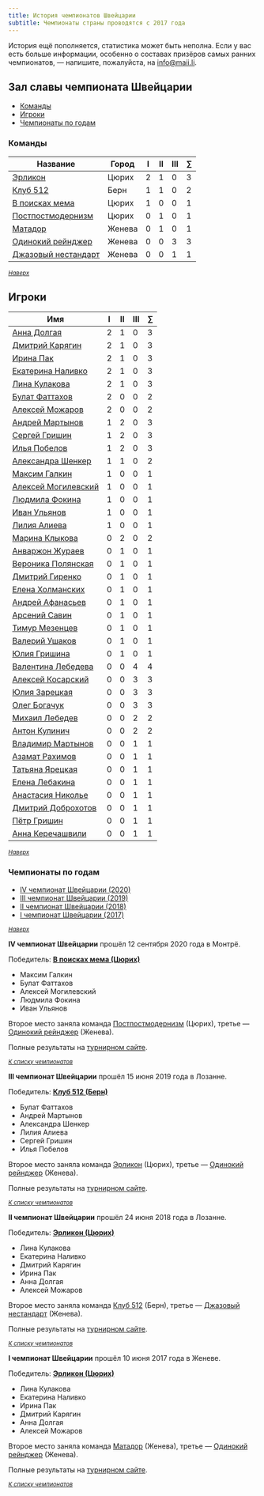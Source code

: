 ```yaml
---
title: История чемпионатов Швейцарии
subtitle: Чемпионаты страны проводятся с 2017 года
---
```


История ещё пополняется, статистика может быть неполна. Если у вас есть больше информации, особенно о составах призёров самых ранних чемпионатов, — напишите, пожалуйста, на <info@maii.li>.

## Зал славы чемпионата Швейцарии <a name="atop"></a>
 - [Команды](#teams)
 - [Игроки](#players)
 - [Чемпионаты по годам](#years)

### Команды <a name="teams"></a>

<table class="uk-table uk-table-divider uk-table-hover uk-width-3-4">
<thead>
<tr>
<th>Название</th>
<th>Город</th>
<th class ="uk-text-center">I</th>
<th class ="uk-text-center">II</th>
<th class ="uk-text-center">III</th>
<th class ="uk-text-center">∑</th>
</tr>
</thead>
<tbody>
<tr>
<td><a href="https://rating.chgk.info/teams/53052">Эрликон</a></td>
<td>Цюрих</td>
<td class ="uk-text-center">2</td>
<td class ="uk-text-center">1</td>
<td class ="uk-text-center">0</td>
<td class ="uk-text-center">3</td>
</tr>
<tr>
<td><a href="https://rating.chgk.info/teams/59920">Клуб 512</a></td>
<td>Берн</td>
<td class ="uk-text-center">1</td>
<td class ="uk-text-center">1</td>
<td class ="uk-text-center">0</td>
<td class ="uk-text-center">2</td>
</tr>
<tr>
<td><a href="https://rating.chgk.info/teams/79286">В поисках мема</a></td>
<td>Цюрих</td>
<td class ="uk-text-center">1</td>
<td class ="uk-text-center">0</td>
<td class ="uk-text-center">0</td>
<td class ="uk-text-center">1</td>
</tr>
<tr>
<td><a href="https://rating.chgk.info/teams/59753">Постпостмодернизм</a></td>
<td>Цюрих</td>
<td class ="uk-text-center">0</td>
<td class ="uk-text-center">1</td>
<td class ="uk-text-center">0</td>
<td class ="uk-text-center">1</td>
</tr>
<tr>
<td><a href="https://rating.chgk.info/teams/58816">Матадор</a></td>
<td>Женева</td>
<td class ="uk-text-center">0</td>
<td class ="uk-text-center">1</td>
<td class ="uk-text-center">0</td>
<td class ="uk-text-center">1</td>
</tr>
<tr>
<td><a href="https://rating.chgk.info/teams/54827">Одинокий рейнджер</a></td>
<td>Женева</td>
<td class ="uk-text-center">0</td>
<td class ="uk-text-center">0</td>
<td class ="uk-text-center">3</td>
<td class ="uk-text-center">3</td>
</tr>
<tr>
<td><a href="https://rating.chgk.info/teams/54829">Джазовый нестандарт</a></td>
<td>Женева</td>
<td class ="uk-text-center">0</td>
<td class ="uk-text-center">0</td>
<td class ="uk-text-center">1</td>
<td class ="uk-text-center">1</td>
</tr>
</tbody>
</table>

<small>*[Наверх](#atop)*</small>

## Игроки <a name="players"></a>

<table class="uk-table uk-table-divider uk-table-hover uk-width-2-3">
<thead>
<tr>
<th>Имя</th>
<th class ="uk-text-center">I</th>
<th class ="uk-text-center">II</th>
<th class ="uk-text-center">III</th>
<th class ="uk-text-center">∑</th>
</tr>
</thead>
<tbody>
<tr>
<td><a href="https://rating.chgk.info/player/9535">Анна Долгая</a></td>
<td class ="uk-text-center">2</td>
<td class ="uk-text-center">1</td>
<td class ="uk-text-center">0</td>
<td class ="uk-text-center">3</td>
</tr>
<tr>
<td><a href="https://rating.chgk.info/player/13682">Дмитрий Карягин</a></td>
<td class ="uk-text-center">2</td>
<td class ="uk-text-center">1</td>
<td class ="uk-text-center">0</td>
<td class ="uk-text-center">3</td>
</tr>
<tr>
<td><a href="https://rating.chgk.info/player/23956">Ирина Пак</a></td>
<td class ="uk-text-center">2</td>
<td class ="uk-text-center">1</td>
<td class ="uk-text-center">0</td>
<td class ="uk-text-center">3</td>
</tr>
<tr>
<td><a href="https://rating.chgk.info/player/75645">Екатерина Наливко</a></td>
<td class ="uk-text-center">2</td>
<td class ="uk-text-center">1</td>
<td class ="uk-text-center">0</td>
<td class ="uk-text-center">3</td>
</tr>
<tr>
<td><a href="https://rating.chgk.info/player/17177">Лина Кулакова</a></td>
<td class ="uk-text-center">2</td>
<td class ="uk-text-center">1</td>
<td class ="uk-text-center">0</td>
<td class ="uk-text-center">3</td>
</tr>
<tr>
<td><a href="https://rating.chgk.info/player/32919">Булат Фаттахов</a></td>
<td class ="uk-text-center">2</td>
<td class ="uk-text-center">0</td>
<td class ="uk-text-center">0</td>
<td class ="uk-text-center">2</td>
</tr>
<tr>
<td><a href="https://rating.chgk.info/player/124207">Алексей Можаров</a></td>
<td class ="uk-text-center">2</td>
<td class ="uk-text-center">0</td>
<td class ="uk-text-center">0</td>
<td class ="uk-text-center">2</td>
</tr>
<tr>
<td><a href="https://rating.chgk.info/player/20005">Андрей Мартынов</a></td>
<td class ="uk-text-center">1</td>
<td class ="uk-text-center">2</td>
<td class ="uk-text-center">0</td>
<td class ="uk-text-center">3</td>
</tr>
<tr>
<td><a href="https://rating.chgk.info/player/111958">Сергей Гришин</a></td>
<td class ="uk-text-center">1</td>
<td class ="uk-text-center">2</td>
<td class ="uk-text-center">0</td>
<td class ="uk-text-center">3</td>
</tr>
<tr>
<td><a href="https://rating.chgk.info/player/25165">Илья Побелов</a></td>
<td class ="uk-text-center">1</td>
<td class ="uk-text-center">2</td>
<td class ="uk-text-center">0</td>
<td class ="uk-text-center">3</td>
</tr>
<tr>
<td><a href="https://rating.chgk.info/player/117733">Александра Шенкер</a></td>
<td class ="uk-text-center">1</td>
<td class ="uk-text-center">1</td>
<td class ="uk-text-center">0</td>
<td class ="uk-text-center">2</td>
</tr>
<tr>
<td><a href="https://rating.chgk.info/player/69720">Максим Галкин</a></td>
<td class ="uk-text-center">1</td>
<td class ="uk-text-center">0</td>
<td class ="uk-text-center">0</td>
<td class ="uk-text-center">1</td>
</tr>
<tr>
<td><a href="https://rating.chgk.info/player/199536">Алексей Могилевский</a></td>
<td class ="uk-text-center">1</td>
<td class ="uk-text-center">0</td>
<td class ="uk-text-center">0</td>
<td class ="uk-text-center">1</td>
</tr>
<tr>
<td><a href="https://rating.chgk.info/player/199535">Людмила Фокина</a></td>
<td class ="uk-text-center">1</td>
<td class ="uk-text-center">0</td>
<td class ="uk-text-center">0</td>
<td class ="uk-text-center">1</td>
</tr>
<tr>
<td><a href="https://rating.chgk.info/player/225967">Иван Ульянов</a></td>
<td class ="uk-text-center">1</td>
<td class ="uk-text-center">0</td>
<td class ="uk-text-center">0</td>
<td class ="uk-text-center">1</td>
</tr>
<tr>
<td><a href="https://rating.chgk.info/player/171960">Лилия Алиева</a></td>
<td class ="uk-text-center">1</td>
<td class ="uk-text-center">0</td>
<td class ="uk-text-center">0</td>
<td class ="uk-text-center">1</td>
</tr>
<tr>
<td><a href="https://rating.chgk.info/player/111959">Марина Клыкова</a></td>
<td class ="uk-text-center">0</td>
<td class ="uk-text-center">2</td>
<td class ="uk-text-center">0</td>
<td class ="uk-text-center">2</td>
</tr>
<tr>
<td><a href="https://rating.chgk.info/player/11064">Анваржон Жураев</a></td>
<td class ="uk-text-center">0</td>
<td class ="uk-text-center">1</td>
<td class ="uk-text-center">0</td>
<td class ="uk-text-center">1</td>
</tr>
<tr>
<td><a href="https://rating.chgk.info/player/25552">Вероника Полянская</a></td>
<td class ="uk-text-center">0</td>
<td class ="uk-text-center">1</td>
<td class ="uk-text-center">0</td>
<td class ="uk-text-center">1</td>
</tr>
<tr>
<td><a href="https://rating.chgk.info/player/7056">Дмитрий Гиренко</a></td>
<td class ="uk-text-center">0</td>
<td class ="uk-text-center">1</td>
<td class ="uk-text-center">0</td>
<td class ="uk-text-center">1</td>
</tr>
<tr>
<td><a href="https://rating.chgk.info/player/34058">Елена Холманских</a></td>
<td class ="uk-text-center">0</td>
<td class ="uk-text-center">1</td>
<td class ="uk-text-center">0</td>
<td class ="uk-text-center">1</td>
</tr>
<tr>
<td><a href="https://rating.chgk.info/player/144360">Андрей Афанасьев</a></td>
<td class ="uk-text-center">0</td>
<td class ="uk-text-center">1</td>
<td class ="uk-text-center">0</td>
<td class ="uk-text-center">1</td>
</tr>
<tr>
<td><a href="https://rating.chgk.info/player/56736">Арсений Савин</a></td>
<td class ="uk-text-center">0</td>
<td class ="uk-text-center">1</td>
<td class ="uk-text-center">0</td>
<td class ="uk-text-center">1</td>
</tr>
<tr>
<td><a href="https://rating.chgk.info/player/161876">Тимур Мезенцев</a></td>
<td class ="uk-text-center">0</td>
<td class ="uk-text-center">1</td>
<td class ="uk-text-center">0</td>
<td class ="uk-text-center">1</td>
</tr>
<tr>
<td><a href="https://rating.chgk.info/player/148961">Валерий Ушаков</a></td>
<td class ="uk-text-center">0</td>
<td class ="uk-text-center">1</td>
<td class ="uk-text-center">0</td>
<td class ="uk-text-center">1</td>
</tr>
<tr>
<td><a href="https://rating.chgk.info/player/148969">Юлия Гришина</a></td>
<td class ="uk-text-center">0</td>
<td class ="uk-text-center">1</td>
<td class ="uk-text-center">0</td>
<td class ="uk-text-center">1</td>
</tr>
<tr>
<td><a href="https://rating.chgk.info/player/122426">Валентина Лебедева</a></td>
<td class ="uk-text-center">0</td>
<td class ="uk-text-center">0</td>
<td class ="uk-text-center">4</td>
<td class ="uk-text-center">4</td>
</tr>
<tr>
<td><a href="https://rating.chgk.info/player/117425">Алексей Косарский</a></td>
<td class ="uk-text-center">0</td>
<td class ="uk-text-center">0</td>
<td class ="uk-text-center">3</td>
<td class ="uk-text-center">3</td>
</tr>
<tr>
<td><a href="https://rating.chgk.info/player/132033">Юлия Зарецкая</a></td>
<td class ="uk-text-center">0</td>
<td class ="uk-text-center">0</td>
<td class ="uk-text-center">3</td>
<td class ="uk-text-center">3</td>
</tr>
<tr>
<td><a href="https://rating.chgk.info/player/132035">Олег Богачук</a></td>
<td class ="uk-text-center">0</td>
<td class ="uk-text-center">0</td>
<td class ="uk-text-center">3</td>
<td class ="uk-text-center">3</td>
</tr>
<tr>
<td><a href="https://rating.chgk.info/player/132034">Михаил Лебедев</a></td>
<td class ="uk-text-center">0</td>
<td class ="uk-text-center">0</td>
<td class ="uk-text-center">2</td>
<td class ="uk-text-center">2</td>
</tr>
<tr>
<td><a href="https://rating.chgk.info/player/117426">Антон Кулинич</a></td>
<td class ="uk-text-center">0</td>
<td class ="uk-text-center">0</td>
<td class ="uk-text-center">2</td>
<td class ="uk-text-center">2</td>
</tr>
<tr>
<td><a href="https://rating.chgk.info/player/133599">Владимир Мартынов</a></td>
<td class ="uk-text-center">0</td>
<td class ="uk-text-center">0</td>
<td class ="uk-text-center">1</td>
<td class ="uk-text-center">1</td>
</tr>
<tr>
<td><a href="https://rating.chgk.info/player/26686">Азамат Рахимов</a></td>
<td class ="uk-text-center">0</td>
<td class ="uk-text-center">0</td>
<td class ="uk-text-center">1</td>
<td class ="uk-text-center">1</td>
</tr>
<tr>
<td><a href="https://rating.chgk.info/player/37383">Татьяна Ярецкая</a></td>
<td class ="uk-text-center">0</td>
<td class ="uk-text-center">0</td>
<td class ="uk-text-center">1</td>
<td class ="uk-text-center">1</td>
</tr>
<tr>
<td><a href="https://rating.chgk.info/player/127565">Елена Лебакина</a></td>
<td class ="uk-text-center">0</td>
<td class ="uk-text-center">0</td>
<td class ="uk-text-center">1</td>
<td class ="uk-text-center">1</td>
</tr>
<tr>
<td><a href="https://rating.chgk.info/player/128172">Анастасия Николье</a></td>
<td class ="uk-text-center">0</td>
<td class ="uk-text-center">0</td>
<td class ="uk-text-center">1</td>
<td class ="uk-text-center">1</td>
</tr>
<tr>
<td><a href="https://rating.chgk.info/player/164955">Дмитрий Доброхотов</a></td>
<td class ="uk-text-center">0</td>
<td class ="uk-text-center">0</td>
<td class ="uk-text-center">1</td>
<td class ="uk-text-center">1</td>
</tr>
<tr>
<td><a href="https://rating.chgk.info/player/132044">Пётр Гришин</a></td>
<td class ="uk-text-center">0</td>
<td class ="uk-text-center">0</td>
<td class ="uk-text-center">1</td>
<td class ="uk-text-center">1</td>
</tr>
<tr>
<td><a href="https://rating.chgk.info/player/148916">Анна Керечашвили</a></td>
<td class ="uk-text-center">0</td>
<td class ="uk-text-center">0</td>
<td class ="uk-text-center">1</td>
<td class ="uk-text-center">1</td>
</tr>
</tbody>
</table>

<small>*[Наверх](#atop)*</small>

### Чемпионаты по годам <a name="years"></a>

- [IV чемпионат Швейцарии (2020)](#2020)
- [III чемпионат Швейцарии (2019)](#2019)
- [II чемпионат Швейцарии (2018)](#2018)
- [I чемпионат Швейцарии (2017)](#2017)

<small>*[Наверх](#atop)*</small>

**IV чемпионат Швейцарии** прошёл 12 сентября 2020 года в Монтрё. <a name="2020"></a>

Победитель: **[В поисках мема (Цюрих)](https://rating.chgk.info/teams/79286)**
- Максим Галкин
- Булат Фаттахов
- Алексей Могилевский
- Людмила Фокина
- Иван Ульянов

Второе место заняла команда [Постпостмодернизм](https://rating.chgk.info/teams/59753) (Цюрих), третье — [Одинокий рейнджер](https://rating.chgk.info/teams/54827) (Женева).

Полные результаты на [турнирном сайте](https://rating.chgk.info/tournament/6705).

<small>*[К списку чемпионатов](#years)*</small>

**III чемпионат Швейцарии** прошёл 15 июня 2019 года в Лозанне. <a name="2019"></a>

Победитель: **[Клуб 512 (Берн)](https://rating.chgk.info/teams/59920)**
- Булат Фаттахов
- Андрей Мартынов
- Александра Шенкер
- Лилия Алиева
- Сергей Гришин
- Илья Побелов

Второе место заняла команда [Эрликон](https://rating.chgk.info/teams/53052) (Цюрих), третье — [Одинокий рейнджер](https://rating.chgk.info/teams/54827) (Женева).

Полные результаты на [турнирном сайте](https://rating.chgk.info/tournament/5723).

<small>*[К списку чемпионатов](#years)*</small>

**II чемпионат Швейцарии** прошёл 24 июня 2018 года в Лозанне. <a name="2018"></a>

Победитель: **[Эрликон (Цюрих)](https://rating.chgk.info/teams/53052)**
- Лина Кулакова
- Екатерина Наливко
- Дмитрий Карягин
- Ирина Пак
- Анна Долгая
- Алексей Можаров

Второе место заняла команда [Клуб 512](https://rating.chgk.info/teams/59920) (Берн), третье — [Джазовый нестандарт](https://rating.chgk.info/teams/54829) (Женева).

Полные результаты на [турнирном сайте](https://rating.chgk.info/tournament/5051).

<small>*[К списку чемпионатов](#years)*</small>

**I чемпионат Швейцарии** прошёл 10 июня 2017 года в Женеве. <a name="2017"></a>

Победитель: **[Эрликон (Цюрих)](https://rating.chgk.info/teams/53052)**
- Лина Кулакова
- Екатерина Наливко
- Ирина Пак
- Дмитрий Карягин
- Анна Долгая
- Алексей Можаров

Второе место заняла команда [Матадор](https://rating.chgk.info/teams/58816) (Женева), третье — [Одинокий рейнджер](https://rating.chgk.info/teams/54827) (Женева).

Полные результаты на [турнирном сайте](https://rating.chgk.info/tournament/4381).

<small>*[К списку чемпионатов](#years)*</small>